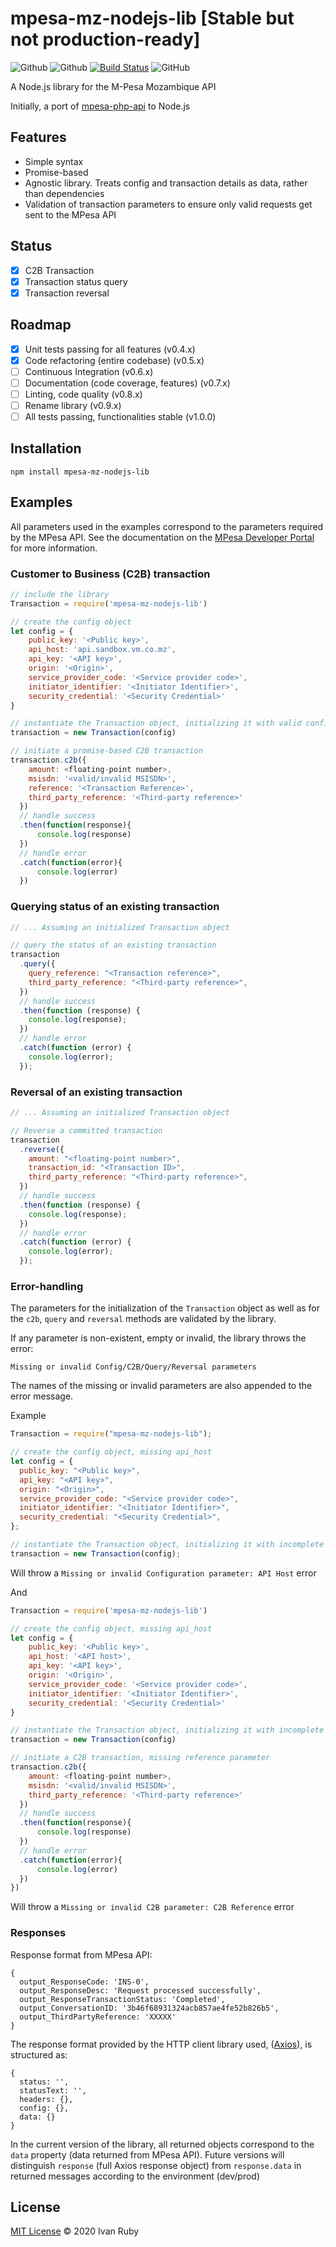 # mpesa-mz-nodejs-lib [Stable but not production-ready]

![Github](https://img.shields.io/github/package-json/v/ivanruby/mpesa-mz-nodejs-lib)
![Github](https://img.shields.io/npm/v/mpesa-mz-nodejs-lib)
[![Build Status](https://travis-ci.com/ivanruby/mpesa-mz-nodejs-lib.svg?branch=master)](https://travis-ci.com/ivanruby/mpesa-mz-nodejs-lib)
![GitHub](https://img.shields.io/github/license/ivanruby/mpesa-nodejs-api)

A Node.js library for the M-Pesa Mozambique API

Initially, a port of [mpesa-php-api](https://github.com/abdulmueid/mpesa-php-api) to Node.js

## Features

- Simple syntax
- Promise-based
- Agnostic library. Treats config and transaction details as data, rather than dependencies
- Validation of transaction parameters to ensure only valid requests get sent to the MPesa API

## Status

- [x] C2B Transaction
- [x] Transaction status query
- [x] Transaction reversal

## Roadmap

- [x] Unit tests passing for all features (v0.4.x)
- [x] Code refactoring (entire codebase) (v0.5.x)
- [ ] Continuous Integration (v0.6.x)
- [ ] Documentation (code coverage, features) (v0.7.x)
- [ ] Linting, code quality (v0.8.x)
- [ ] Rename library (v0.9.x)
- [ ] All tests passing, functionalities stable (v1.0.0)

## Installation

```
npm install mpesa-mz-nodejs-lib
```

## Examples

All parameters used in the examples correspond to the parameters required by the MPesa API. See the documentation on the [MPesa Developer Portal](https://developer.mpesa.vm.co.mz/) for more information.

### Customer to Business (C2B) transaction

```javascript
// include the library
Transaction = require('mpesa-mz-nodejs-lib')

// create the config object
let config = {
    public_key: '<Public key>',
    api_host: 'api.sandbox.vm.co.mz',
    api_key: '<API key>',
    origin: '<Origin>',
    service_provider_code: '<Service provider code>',
    initiator_identifier: '<Initiator Identifier>',
    security_credential: '<Security Credential>'
}

// instantiate the Transaction object, initializing it with valid config
transaction = new Transaction(config)

// initiate a promise-based C2B transaction
transaction.c2b({
    amount: <floating-point number>,
    msisdn: '<valid/invalid MSISDN>',
    reference: '<Transaction Reference>',
    third_party_reference: '<Third-party reference>'
  })
  // handle success
  .then(function(response){
      console.log(response)
  })
  // handle error
  .catch(function(error){
      console.log(error)
  })
```

### Querying status of an existing transaction

```javascript
// ... Assuming an initialized Transaction object

// query the status of an existing transaction
transaction
  .query({
    query_reference: "<Transaction reference>",
    third_party_reference: "<Third-party reference>",
  })
  // handle success
  .then(function (response) {
    console.log(response);
  })
  // handle error
  .catch(function (error) {
    console.log(error);
  });
```

### Reversal of an existing transaction

```javascript
// ... Assuming an initialized Transaction object

// Reverse a committed transaction
transaction
  .reverse({
    amount: "<floating-point number>",
    transaction_id: "<Transaction ID>",
    third_party_reference: "<Third-party reference>",
  })
  // handle success
  .then(function (response) {
    console.log(response);
  })
  // handle error
  .catch(function (error) {
    console.log(error);
  });
```

### Error-handling

The parameters for the initialization of the `Transaction` object as well as for the `c2b`, `query` and `reversal` methods are validated by the library.

If any parameter is non-existent, empty or invalid, the library throws the error:

`Missing or invalid Config/C2B/Query/Reversal parameters`

The names of the missing or invalid parameters are also appended to the error message.

Example

```js
Transaction = require("mpesa-mz-nodejs-lib");

// create the config object, missing api_host
let config = {
  public_key: "<Public key>",
  api_key: "<API key>",
  origin: "<Origin>",
  service_provider_code: "<Service provider code>",
  initiator_identifier: "<Initiator Identifier>",
  security_credential: "<Security Credential>",
};

// instantiate the Transaction object, initializing it with incomplete config
transaction = new Transaction(config);
```

Will throw a `Missing or invalid Configuration parameter: API Host` error

And

```js
Transaction = require('mpesa-mz-nodejs-lib')

// create the config object, missing api_host
let config = {
    public_key: '<Public key>',
    api_host: '<API host>',
    api_key: '<API key>',
    origin: '<Origin>',
    service_provider_code: '<Service provider code>',
    initiator_identifier: '<Initiator Identifier>',
    security_credential: '<Security Credential>'
}

// instantiate the Transaction object, initializing it with incomplete config
transaction = new Transaction(config)

// initiate a C2B transaction, missing reference parameter
transaction.c2b({
    amount: <floating-point number>,
    msisdn: '<valid/invalid MSISDN>',
    third_party_reference: '<Third-party reference>'
  })
  // handle success
  .then(function(response){
      console.log(response)
  })
  // handle error
  .catch(function(error){
      console.log(error)
  })
})
```

Will throw a `Missing or invalid C2B parameter: C2B Reference` error

### Responses

Response format from MPesa API:

```JS
{
  output_ResponseCode: 'INS-0',
  output_ResponseDesc: 'Request processed successfully',
  output_ResponseTransactionStatus: 'Completed',
  output_ConversationID: '3b46f68931324acb857ae4fe52b826b5',
  output_ThirdPartyReference: 'XXXXX'
}
```

The response format provided by the HTTP client library used, ([Axios](https://github.com/axios/axios)), is structured as:

```
{
  status: '',
  statusText: '',
  headers: {},
  config: {},
  data: {}
}
```

In the current version of the library, all returned objects correspond to the `data` property (data returned from MPesa API).
Future versions will distinguish `response` (full Axios response object) from `response.data` in returned messages according to the environment (dev/prod)

## License

[MIT License](LICENSE) &copy; 2020 Ivan Ruby
